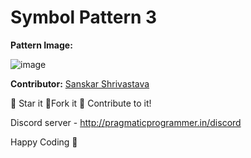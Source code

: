 # Symbol Pattern 3

**Pattern Image:**

![image](../../img/3.PNG)

**Contributor:** [Sanskar Shrivastava](https://github.com/SanskarSh)

:star2: Star it :fork_and_knife:Fork it :handshake: Contribute to it!

Discord server - http://pragmaticprogrammer.in/discord

Happy Coding :purple_heart:
